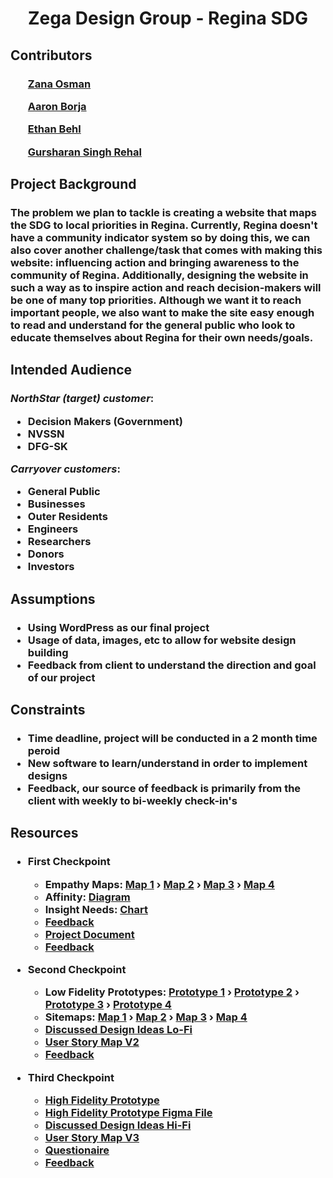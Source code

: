 <h1 align = 'center'> Zega Design Group - Regina SDG </h1>

<h2> Contributors </h2>
<h3>
<ul><a href = "https://github.com/Kurdonthego1">Zana Osman</a></ul>

<ul><a href = "https://github.com/creationNA">Aaron Borja</a></ul>

<ul><a href = "https://github.com/ethos747">Ethan Behl</a></ul>

<ul><a href = "https://github.com/gurriiee">Gursharan Singh Rehal</a></ul>
</h3>


<h2> Project Background </h2>
<h3>
The problem we plan to tackle is creating a website that maps the SDG to local priorities in Regina. Currently, Regina doesn't have a community indicator system so by doing this, we can also cover another challenge/task that comes with making this website: influencing action and bringing awareness to the community of Regina. Additionally, designing the website in such a way as to inspire action and reach decision-makers will be one of many top priorities. Although we want it to reach important people, we also want to make the site easy enough to read and understand for the general public who look to educate themselves about Regina for their own needs/goals.
</h3>

<h2> Intended Audience </h2>
<h3>

<i><strong>NorthStar (target) customer</strong></i>:

* Decision Makers (Government)
* NVSSN
* DFG-SK

<i><strong>Carryover customers</strong></i>: 

* General Public
* Businesses
* Outer Residents
* Engineers
* Researchers
* Donors
* Investors
</h3>

<h2> Assumptions </h2>
<h3>

* Using WordPress as our final project
* Usage of data, images, etc to allow for website design building
* Feedback from client to understand the direction and goal of our project
</h3>

<h2>Constraints</h2>
<h3>

* Time deadline, project will be conducted in a 2 month time peroid
* New software to learn/understand in order to implement designs
* Feedback, our source of feedback is primarily from the client with weekly to bi-weekly check-in's
</h3>

<h2>Resources</h2>
<h3>

* First Checkpoint
    * Empathy Maps: <a href = "https://github.com/Kurdonthego1/Zega-Design-Group/blob/main/Diagrams/Empathy%20Maps/Empathy%20Map%20-%20Aaron%20Borja.pdf">Map 1</a> &rsaquo; <a href = "https://github.com/Kurdonthego1/Zega-Design-Group/blob/main/Diagrams/Empathy%20Maps/Empathy%20Map%20-%20Ethan%20Behl.pdf">Map 2</a> &rsaquo; <a href = "https://github.com/Kurdonthego1/Zega-Design-Group/blob/main/Diagrams/Empathy%20Maps/Empathy%20Map%20-%20Gursharan.pdf">Map 3</a> &rsaquo; <a href = "ttps://github.com/Kurdonthego1/Zega-Design-Group/blob/main/Diagrams/Empathy%20Maps/Empathy%20Map%20-%20Zana.pdf">Map 4</a>
    * Affinity: <a href = "https://github.com/Kurdonthego1/Zega-Design-Group/blob/main/Diagrams/Affinity%20Diagram.pdf">Diagram</a>
    * Insight Needs:  <a href = "https://github.com/Kurdonthego1/Zega-Design-Group/blob/main/Diagrams/Needs%20and%20Insight%20Chart.pdf">Chart</a>
    * <a href = "https://github.com/Kurdonthego1/Zega-Design-Group/blob/main/Documents/Customer%20Feedback/Summarized%20Customer%20Notes%20-%20Activity%201.pdf">Feedback</a>
    * <a href = "https://github.com/Kurdonthego1/Zega-Design-Group/blob/main/Diagrams/User%20Story%20Maps/User%20Story%20Map%20-%20Activity%201.pdf">Project Document</a> 
    * <a href = "https://github.com/Kurdonthego1/Zega-Design-Group/blob/main/Documents/Customer%20Feedback/Summarized%20Customer%20Notes%20-%20Activity%201.pdf">Feedback</a>

* Second Checkpoint
    * Low Fidelity Prototypes: <a href = "https://github.com/Kurdonthego1/Zega-Design-Group/blob/main/Activity%202/Lo-Fi%20Prototpye%20-%20Ethan.pdf">Prototype 1</a> &rsaquo; <a href = "">Prototype 2</a> &rsaquo; <a href = "">Prototype 3</a> &rsaquo; <a href = "">Prototype 4</a> 
    * Sitemaps: <a href = "https://github.com/Kurdonthego1/Zega-Design-Group/blob/main/Diagrams/Site%20Maps/Sitemap%20-%20Aaron.pdf">Map 1</a> &rsaquo; <a href = "https://github.com/Kurdonthego1/Zega-Design-Group/blob/main/Diagrams/Site%20Maps/Sitemap%20-%20Ethan.pdf">Map 2</a> &rsaquo; <a href = "https://github.com/Kurdonthego1/Zega-Design-Group/blob/main/Diagrams/Site%20Maps/Sitemap%20-%20Gursharan.pdf">Map 3</a> &rsaquo; <a href = "[ttps://github.com/Kurdonthego1/Zega-Design-Group/blob/main/Diagrams/Empathy%20Maps/Empathy%20Map%20-%20Zana.pdf](https://github.com/Kurdonthego1/Zega-Design-Group/blob/main/Diagrams/Site%20Maps/Sitemap%20-%20Zana.pdf)">Map 4</a> 
    * <a href = "https://github.com/Kurdonthego1/Zega-Design-Group/blob/main/Documents/Discussed%20Design%20Ideas/Discussed%20Design%20Ideas-2.pdf">Discussed Design Ideas Lo-Fi</a>
    * <a href = "https://github.com/Kurdonthego1/Zega-Design-Group/blob/main/Diagrams/User%20Story%20Maps/User%20Story%20Map%20-%20Activity%202.pdf">User Story Map V2</a>
    * <a href = "https://github.com/Kurdonthego1/Zega-Design-Group/blob/main/Documents/Customer%20Feedback/Summarized%20Customer%20Notes%20-%20Activity%202.pdf">Feedback</a>

* Third Checkpoint
    * <a href = "https://www.figma.com/proto/whJaxjhurs0XqiJLWzCMfn/Hi-Fi?type=design&node-id=74-146&t=b5hkUZ3g8jektG2Y-1&scaling=scale-down&page-id=0%3A1&starting-point-node-id=117%3A46&mode=design">High Fidelity Prototype</a>
    * <a href = "https://www.figma.com/proto/whJaxjhurs0XqiJLWzCMfn/Hi-Fi?type=design&node-id=74-146&t=b5hkUZ3g8jektG2Y-1&scaling=scale-down&page-id=0%3A1&starting-point-node-id=117%3A46&mode=design">High Fidelity Prototype Figma File</a>
    * <a href = "">Discussed Design Ideas Hi-Fi</a>
    * <a href = "">User Story Map V3</a>
    * <a href = "">Questionaire</a>
    * <a href = "">Feedback</a>
</h3>